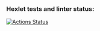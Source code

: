 ### Hexlet tests and linter status:
[![Actions Status](https://github.com/Nevelskoy/python-project-49/workflows/hexlet-check/badge.svg)](https://github.com/Nevelskoy/python-project-49/actions)